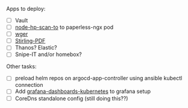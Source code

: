 Apps to deploy:
- [ ] Vault
- [ ] [node-hp-scan-to](https://github.com/manuc66/node-hp-scan-to) to paperless-ngx pod
- [ ] [wger](https://github.com/wger-project/wger)
- [ ] [Stirling-PDF](https://github.com/Frooodle/Stirling-PDF)
- [ ] Thanos? Elastic?
- [ ] Snipe-IT and/or homebox?

Other tasks: 
- [ ] preload helm repos on argocd-app-controller using ansible kubectl connection
- [ ] Add [grafana-dashboards-kubernetes](https://github.com/dotdc/grafana-dashboards-kubernetes) to grafana setup
- [ ] CoreDns standalone config (still doing this??)

<!-- markdownlint-disable-file -->
